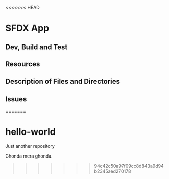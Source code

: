 <<<<<<< HEAD
# SFDX  App

## Dev, Build and Test


## Resources


## Description of Files and Directories


## Issues


=======
# hello-world
Just another repository

Ghonda mera ghonda.
>>>>>>> 94c42c50a97f09cc8d843a9d94b2345aed270178
